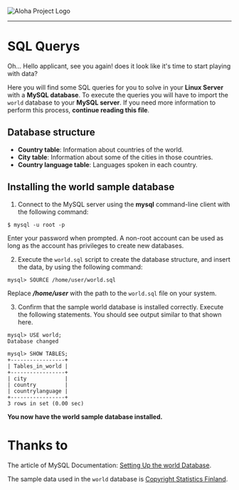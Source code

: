 ![Aloha Project Logo](https://raw.githubusercontent.com/estradav/aloha/master/images/AP_horizontal.png)
***

# SQL Querys

Oh... Hello applicant, see you again! does it look like it's time to start playing with data?

Here you will find some SQL queries for you to solve in your **Linux Server** with a **MySQL database**. To execute the 
queries you will have to import the ```world``` database to your **MySQL server**. If you need more information to perform this process, 
**continue reading this file**.

## Database structure

- **Country table**: Information about countries of the world.
- **City table**: Information about some of the cities in those countries.
- **Country language table**: Languages spoken in each country.

## Installing the world sample database

1. Connect to the MySQL server using the **mysql** command-line client with the following command:

```shell
$ mysql -u root -p
```

Enter your password when prompted. A non-root account can be used as long as the account has privileges to create new databases.

2. Execute the ```world.sql``` script to create the database structure, and insert the data, by using the following command:

```shell
mysql> SOURCE /home/user/world.sql
```

Replace ***/home/user*** with the path to the ```world.sql``` file on your system.

3. Confirm that the sample world database is installed correctly. Execute the following statements. You should see output similar to that shown here.

```shell
mysql> USE world;
Database changed

mysql> SHOW TABLES;
+-----------------+
| Tables_in_world |
+-----------------+
| city            |
| country         |
| countrylanguage |
+-----------------+
3 rows in set (0.00 sec)
```

**You now have the world sample database installed.**

# Thanks to

The article of MySQL Documentation: [Setting Up the world Database](https://dev.mysql.com/doc/world-setup/en/).

The sample data used in the ```world``` database is [Copyright Statistics Finland](http://www.stat.fi/worldinfigures).
